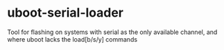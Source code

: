 # uboot-serial-loader
Tool for flashing on systems with serial as the only available channel, and where uboot lacks the load[b/s/y] commands
